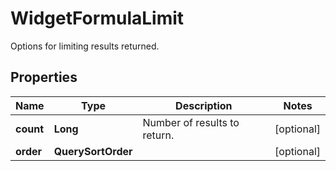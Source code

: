 # WidgetFormulaLimit

Options for limiting results returned.

## Properties

| Name      | Type               | Description                  | Notes      |
| --------- | ------------------ | ---------------------------- | ---------- |
| **count** | **Long**           | Number of results to return. | [optional] |
| **order** | **QuerySortOrder** |                              | [optional] |
